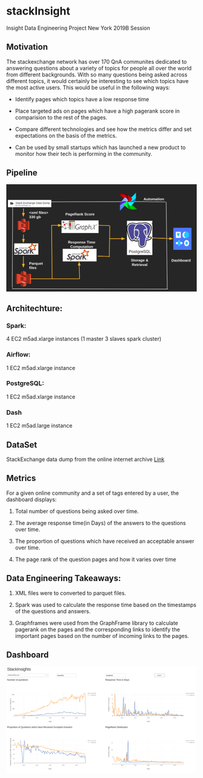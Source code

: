 # stackInsight
Insight Data Engineering Project New York 2019B Session

## Motivation
The stackexchange network has over 170 QnA communites dedicated to answering questions about a variety of topics for people all over the world from different backgrounds. With so many questions being asked across different topics, it would certainly be interesting to see which topics have the most active users.
This would be useful in the following ways:
* Identify pages which topics have a low response time

* Place targeted ads on pages which have a high pagerank score in comparision to the rest of the pages.

* Compare different technologies and see how the metrics differ and set expectations on the basis of the metrics.

* Can be used by small startups which has launched a new product to monitor how their tech is performing in the community.


## Pipeline
![diagram](fig/pipeline.png)

## Architechture:

### Spark:

4 EC2 m5ad.xlarge instances (1 master 3 slaves spark cluster)

### Airflow:

1 EC2 m5ad.xlarge instance

### PostgreSQL:

1 EC2 m5ad.xlarge instance

### Dash
1 EC2 m5ad.large instance

## DataSet
StackExchange data dump from the online internet archive [Link](https://archive.org/download/stackexchange) 

## Metrics
For a given online community and a set of tags entered by a user, the dashboard displays:
1. Total number of questions being asked over time.

2. The average response time(in Days) of the answers to the questions over time.

3. The proportion of questions which have received an acceptable answer over time.

4. The page rank of the question pages and how it varies over time

## Data Engineering Takeaways:

1. XML files were to converted to parquet files.

2. Spark was used to calculate the response time based on the timestamps of the questions and answers.

3. Graphframes were used from the GraphFrame library to calculate pagerank on the pages and the corresponding links to identify the important pages based on the number of incoming links to the pages.


## Dashboard
![diagram](fig/db_screenshot.png)
